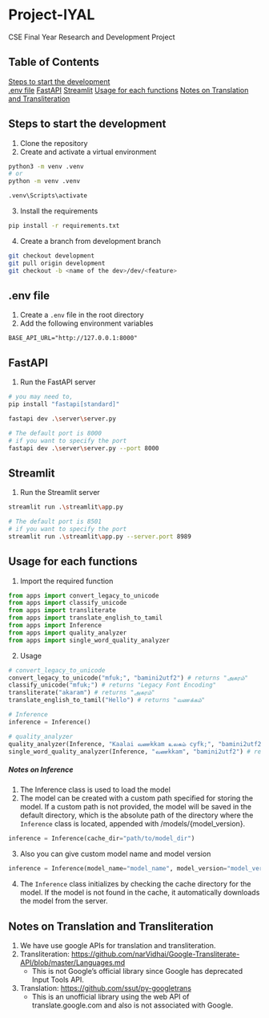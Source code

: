 # Project-IYAL
CSE Final Year Research and Development Project

## Table of Contents
[Steps to start the development](#steps-to-start-the-development)  
[.env file](#env-file)
[FastAPI](#fastapi)
[Streamlit](#streamlit)
[Usage for each functions](#usage-for-function)
[Notes on Translation and Transliteration](#notes-on-translation-and-transliteration)

## Steps to start the development
1. Clone the repository
2. Create and activate a virtual environment
```bash
python3 -m venv .venv
# or
python -m venv .venv

.venv\Scripts\activate
```
3. Install the requirements
```bash
pip install -r requirements.txt
```
4. Create a branch from development branch
```bash
git checkout development
git pull origin development
git checkout -b <name of the dev>/dev/<feature>
```

## .env file
1. Create a `.env` file in the root directory
2. Add the following environment variables
```env
BASE_API_URL="http://127.0.0.1:8000"
```

## FastAPI
1. Run the FastAPI server
```bash
# you may need to,
pip install "fastapi[standard]"

fastapi dev .\server\server.py

# The default port is 8000
# if you want to specify the port
fastapi dev .\server\server.py --port 8000
```

## Streamlit
1. Run the Streamlit server
```bash
streamlit run .\streamlit\app.py

# The default port is 8501
# if you want to specify the port
streamlit run .\streamlit\app.py --server.port 8989
```

## Usage for each functions
1. Import the required function
```python
from apps import convert_legacy_to_unicode
from apps import classify_unicode
from apps import transliterate
from apps import translate_english_to_tamil
from apps import Inference
from apps import quality_analyzer
from apps import single_word_quality_analyzer
```

2. Usage
```python
# convert_legacy_to_unicode
convert_legacy_to_unicode("mfuk;", "bamini2utf2") # returns "அகரம்"
classify_unicode("mfuk;") # returns "Legacy Font Encoding"
transliterate("akaram") # returns "அகரம்"
translate_english_to_tamil("Hello") # returns "வணக்கம்"

# Inference
inference = Inference()

# quality_analyzer
quality_analyzer(Inference, "Kaalai வணkkam உலகம் cyfk;", "bamini2utf2") # returns "காலை வணக்கம் உலகம் உலகம்"  AND also it will return an array of objects
single_word_quality_analyzer(Inference, "வணkkam", "bamini2utf2") # returns "வணக்கம்" AND also it will return an object
```

##### Notes on Inference
1. The Inference class is used to load the model
2. The model can be created with a custom path specified for storing the model. If a custom path is not provided, the model will be saved in the default directory, which is the absolute path of the directory where the `Inference` class is located, appended with /models/{model_version}.
```python
inference = Inference(cache_dir="path/to/model_dir")
```
3. Also you can give custom model name and model version
```python
inference = Inference(model_name="model_name", model_version="model_version")
``` 
4. The `Inference` class initializes by checking the cache directory for the model. If the model is not found in the cache, it automatically downloads the model from the server.

## Notes on Translation and Transliteration
1. We have use google APIs for translation and transliteration.
2. Transliteration: https://github.com/narVidhai/Google-Transliterate-API/blob/master/Languages.md
    - This is not Google’s official library since Google has deprecated Input Tools API.
3. Translation: https://github.com/ssut/py-googletrans
    - This is an unofficial library using the web API of translate.google.com and also is not associated with Google.